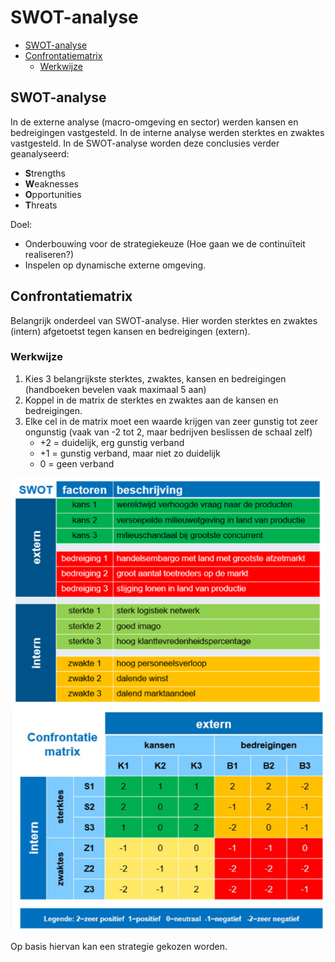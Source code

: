 <h1> SWOT-analyse </h1>

- [SWOT-analyse](#swot-analyse)
- [Confrontatiematrix](#confrontatiematrix)
  - [Werkwijze](#werkwijze)

## SWOT-analyse

In de externe analyse (macro-omgeving en sector) werden kansen en bedreigingen vastgesteld. In de interne analyse werden sterktes en zwaktes vastgesteld. In de SWOT-analyse worden deze conclusies verder geanalyseerd:

- **S**trengths
- **W**eaknesses
- **O**pportunities
- **T**hreats

Doel:

- Onderbouwing voor de strategiekeuze (Hoe gaan we de continuïteit realiseren?)
- Inspelen op dynamische externe omgeving.

## Confrontatiematrix

Belangrijk onderdeel van SWOT-analyse. Hier worden sterktes en zwaktes (intern) afgetoetst tegen kansen en bedreigingen (extern).

### Werkwijze

1. Kies 3 belangrijkste sterktes, zwaktes, kansen en bedreigingen (handboeken bevelen vaak maximaal 5 aan)
2. Koppel in de matrix de sterktes en zwaktes aan de kansen en bedreigingen.
3. Elke cel in de matrix moet een waarde krijgen van zeer gunstig tot zeer ongunstig (vaak van -2 tot 2, maar bedrijven beslissen de schaal zelf)
   - +2 = duidelijk, erg gunstig verband
   - +1 = gunstig verband, maar niet zo duidelijk
   - 0 = geen verband

![Voorbeeld van SWOT-factoren](./img/deel_5/SWOT-factoren.png)
![Voorbeeld van een Confrontatiematrix](./img/deel_5/Confrontatiematrix.png)

Op basis hiervan kan een strategie gekozen worden.
